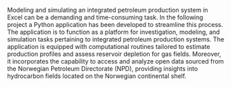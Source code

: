 Modeling and simulating an integrated petroleum production system in Excel can be a demanding 
and time-consuming task. In the following project a Python application has been developed to
streamline this process. The application is to function as a platform for investigation, modeling,
and simulation tasks pertaining to integrated petroleum production systems.
The application is equipped with computational routines tailored to estimate production profiles
and assess reservoir depletion for gas fields. Moreover, it incorporates the capability to access and
analyze open data sourced from the Norwegian Petroleum Directorate (NPD), providing insights
into hydrocarbon fields located on the Norwegian continental shelf.
